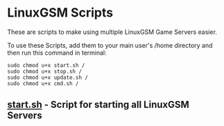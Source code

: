 # LinuxGSM Scripts
These are scripts to make using multiple LinuxGSM Game Servers easier.<br>

To use these Scripts, add them to your main user's /home directory and then run this command in terminal:<br>
```
sudo chmod u+x start.sh /
sudo chmod u+x stop.sh /
sudo chmod u+x update.sh /
sudo chmod u+x cmd.sh /
```


## [start.sh](https://github.com/Hillbillyer/Basic-Scripts/blob/main/LinuxGSM-Scripts/start.sh) - Script for starting all LinuxGSM Servers<br>